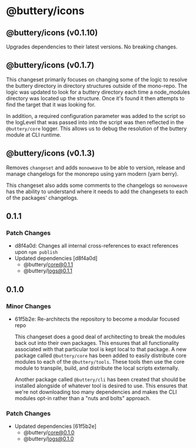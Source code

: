 # @buttery/icons

<!-- MONOWEAVE:BELOW -->

## @buttery/icons (v0.1.10) <a name="0.1.10"></a>

Upgrades dependencies to their latest versions. No breaking changes.



## @buttery/icons (v0.1.7) <a name="0.1.7"></a>

This changeset primarily focuses on changing some of the logic to resolve the buttery directory in directory structures outside of the mono-repo. The logic was updated to look for a buttery directory each time a node_modules directory was located up the structure. Once it's found it then attempts to find the target that it was looking for.

In addition, a required configuration parameter was added to the script so the logLevel that was passed into into the script was then reflected in the `@buttery/core` logger. This allows us to debug the resolution of the buttery module at CLI runtime.



## @buttery/icons (v0.1.3) <a name="0.1.3"></a>

Removes `changeset` and adds `monoweave` to be able to version, release and manage changelogs for the monorepo using yarn modern (yarn berry).

This changeset also adds some comments to the changelogs so `monoweave` has the ability to understand where it needs to add the changesets to each of the packages' changelogs.



## 0.1.1

### Patch Changes

- d8f4a0d: Changes all internal cross-references to exact references upon `npm publish`
- Updated dependencies [d8f4a0d]
  - @buttery/core@0.1.1
  - @buttery/logs@0.1.1

## 0.1.0

### Minor Changes

- 61f5b2e: Re-architects the repository to become a modular focused repo

  This changeset does a good deal of architecting to break the modules back out into their own packages. This ensures that all functionality associated with that particular tool is kept local to that package. A new package called `@buttery/core` has been added to easily distribute core modules to each of the `@buttery/tools`. These tools then use the core module to transpile, build, and distribute the local scripts externally.

  Another package called `@buttery/cli` has been created that should be installed alongside of whatever tool is desired to use. This ensures that we're not downloading too many dependencies and makes the CLI modules opt-in rather than a "nuts and bolts" approach.

### Patch Changes

- Updated dependencies [61f5b2e]
  - @buttery/core@0.1.0
  - @buttery/logs@0.1.0
